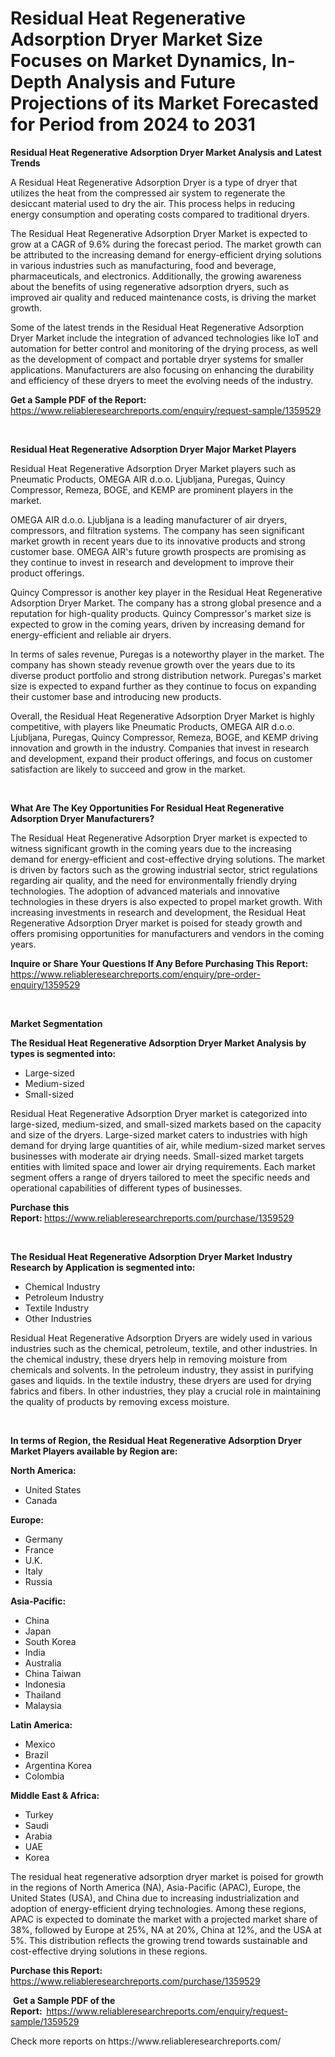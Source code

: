 <p><h1>Residual Heat Regenerative Adsorption Dryer Market Size Focuses on Market Dynamics, In-Depth Analysis and Future Projections of its Market Forecasted for Period from 2024 to 2031</h1></p><p><strong>Residual Heat Regenerative Adsorption Dryer Market Analysis and Latest Trends</strong></p>
<p><p>A Residual Heat Regenerative Adsorption Dryer is a type of dryer that utilizes the heat from the compressed air system to regenerate the desiccant material used to dry the air. This process helps in reducing energy consumption and operating costs compared to traditional dryers.</p><p>The Residual Heat Regenerative Adsorption Dryer Market is expected to grow at a CAGR of 9.6% during the forecast period. The market growth can be attributed to the increasing demand for energy-efficient drying solutions in various industries such as manufacturing, food and beverage, pharmaceuticals, and electronics. Additionally, the growing awareness about the benefits of using regenerative adsorption dryers, such as improved air quality and reduced maintenance costs, is driving the market growth.</p><p>Some of the latest trends in the Residual Heat Regenerative Adsorption Dryer Market include the integration of advanced technologies like IoT and automation for better control and monitoring of the drying process, as well as the development of compact and portable dryer systems for smaller applications. Manufacturers are also focusing on enhancing the durability and efficiency of these dryers to meet the evolving needs of the industry.</p></p>
<p><strong>Get a Sample PDF of the Report:&nbsp;</strong> <a href="https://www.reliableresearchreports.com/enquiry/request-sample/1359529">https://www.reliableresearchreports.com/enquiry/request-sample/1359529</a></p>
<p>&nbsp;</p>
<p><strong>Residual Heat Regenerative Adsorption Dryer Major Market Players</strong></p>
<p><p>Residual Heat Regenerative Adsorption Dryer Market players such as Pneumatic Products, OMEGA AIR d.o.o. Ljubljana, Puregas, Quincy Compressor, Remeza, BOGE, and KEMP are prominent players in the market.</p><p>OMEGA AIR d.o.o. Ljubljana is a leading manufacturer of air dryers, compressors, and filtration systems. The company has seen significant market growth in recent years due to its innovative products and strong customer base. OMEGA AIR's future growth prospects are promising as they continue to invest in research and development to improve their product offerings.</p><p>Quincy Compressor is another key player in the Residual Heat Regenerative Adsorption Dryer Market. The company has a strong global presence and a reputation for high-quality products. Quincy Compressor's market size is expected to grow in the coming years, driven by increasing demand for energy-efficient and reliable air dryers.</p><p>In terms of sales revenue, Puregas is a noteworthy player in the market. The company has shown steady revenue growth over the years due to its diverse product portfolio and strong distribution network. Puregas's market size is expected to expand further as they continue to focus on expanding their customer base and introducing new products.</p><p>Overall, the Residual Heat Regenerative Adsorption Dryer Market is highly competitive, with players like Pneumatic Products, OMEGA AIR d.o.o. Ljubljana, Puregas, Quincy Compressor, Remeza, BOGE, and KEMP driving innovation and growth in the industry. Companies that invest in research and development, expand their product offerings, and focus on customer satisfaction are likely to succeed and grow in the market.</p></p>
<p>&nbsp;</p>
<p><strong>What Are The Key Opportunities For Residual Heat Regenerative Adsorption Dryer Manufacturers?</strong></p>
<p><p>The Residual Heat Regenerative Adsorption Dryer market is expected to witness significant growth in the coming years due to the increasing demand for energy-efficient and cost-effective drying solutions. The market is driven by factors such as the growing industrial sector, strict regulations regarding air quality, and the need for environmentally friendly drying technologies. The adoption of advanced materials and innovative technologies in these dryers is also expected to propel market growth. With increasing investments in research and development, the Residual Heat Regenerative Adsorption Dryer market is poised for steady growth and offers promising opportunities for manufacturers and vendors in the coming years.</p></p>
<p><strong>Inquire or Share Your Questions If Any Before Purchasing This Report:</strong> <a href="https://www.reliableresearchreports.com/enquiry/pre-order-enquiry/1359529">https://www.reliableresearchreports.com/enquiry/pre-order-enquiry/1359529</a></p>
<p>&nbsp;</p>
<p><strong>Market Segmentation</strong></p>
<p><strong>The Residual Heat Regenerative Adsorption Dryer Market Analysis by types is segmented into:</strong></p>
<p><ul><li>Large-sized</li><li>Medium-sized</li><li>Small-sized</li></ul></p>
<p><p>Residual Heat Regenerative Adsorption Dryer market is categorized into large-sized, medium-sized, and small-sized markets based on the capacity and size of the dryers. Large-sized market caters to industries with high demand for drying large quantities of air, while medium-sized market serves businesses with moderate air drying needs. Small-sized market targets entities with limited space and lower air drying requirements. Each market segment offers a range of dryers tailored to meet the specific needs and operational capabilities of different types of businesses.</p></p>
<p><strong>Purchase this Report:&nbsp;</strong><a href="https://www.reliableresearchreports.com/purchase/1359529">https://www.reliableresearchreports.com/purchase/1359529</a></p>
<p>&nbsp;</p>
<p><strong>The Residual Heat Regenerative Adsorption Dryer Market Industry Research by Application is segmented into:</strong></p>
<p><ul><li>Chemical Industry</li><li>Petroleum Industry</li><li>Textile Industry</li><li>Other Industries</li></ul></p>
<p><p>Residual Heat Regenerative Adsorption Dryers are widely used in various industries such as the chemical, petroleum, textile, and other industries. In the chemical industry, these dryers help in removing moisture from chemicals and solvents. In the petroleum industry, they assist in purifying gases and liquids. In the textile industry, these dryers are used for drying fabrics and fibers. In other industries, they play a crucial role in maintaining the quality of products by removing excess moisture.</p></p>
<p>&nbsp;</p>
<p><strong>In terms of Region, the Residual Heat Regenerative Adsorption Dryer Market Players available by Region are:</strong></p>
<p>
    <p> <strong> North America: </strong>
        <ul>
            <li>United States</li>
            <li>Canada</li>
        </ul>
        </p> 
    <p> <strong> Europe: </strong>
        <ul>
            <li>Germany</li>
            <li>France</li>
            <li>U.K.</li>
            <li>Italy</li>
            <li>Russia</li>
        </ul>
        </p> 
    <p> <strong> Asia-Pacific: </strong>
        <ul>
            <li>China</li>
            <li>Japan</li>
            <li>South Korea</li>
            <li>India</li>
            <li>Australia</li>
            <li>China Taiwan</li>
            <li>Indonesia</li>
            <li>Thailand</li>
            <li>Malaysia</li>
        </ul>
        </p> 
    <p> <strong> Latin America: </strong>
        <ul>
            <li>Mexico</li>
            <li>Brazil</li>
            <li>Argentina Korea</li>
            <li>Colombia</li>
        </ul>
        </p> 
    <p> <strong> Middle East & Africa: </strong>
        <ul>
            <li>Turkey</li>
            <li>Saudi</li>
            <li>Arabia</li>
            <li>UAE</li>
            <li>Korea</li>
        </ul>
    </p>
    </p>
<p><p>The residual heat regenerative adsorption dryer market is poised for growth in the regions of North America (NA), Asia-Pacific (APAC), Europe, the United States (USA), and China due to increasing industrialization and adoption of energy-efficient drying technologies. Among these regions, APAC is expected to dominate the market with a projected market share of 38%, followed by Europe at 25%, NA at 20%, China at 12%, and the USA at 5%. This distribution reflects the growing trend towards sustainable and cost-effective drying solutions in these regions.</p></p>
<p><strong>Purchase this Report: </strong><a href="https://www.reliableresearchreports.com/purchase/1359529">https://www.reliableresearchreports.com/purchase/1359529</a></p>
<p>&nbsp;<strong>Get a Sample PDF of the Report:&nbsp;&nbsp;</strong><a href="https://www.reliableresearchreports.com/enquiry/request-sample/1359529">https://www.reliableresearchreports.com/enquiry/request-sample/1359529</a></p>
<p><strong></strong></p>
<p>Check more reports on https://www.reliableresearchreports.com/</p>